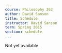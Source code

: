 ```yaml
---
course: Philosophy 363
author: David Sanson 
title: Schedule
instructor: David Sanson
term: Spring 2015 
section: schedule
...
```


Not yet available.
